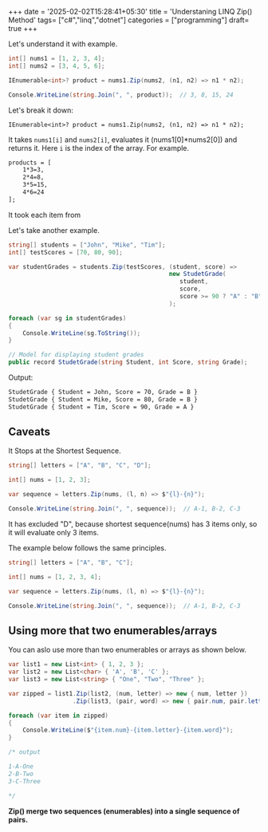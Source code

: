 +++
date = '2025-02-02T15:28:41+05:30'
title = 'Understaning LINQ Zip() Method'
tags= ["c#","linq","dotnet"]
categories = ["programming"]
draft= true
+++

Let's understand it with example.

```cs
int[] nums1 = [1, 2, 3, 4];
int[] nums2 = [3, 4, 5, 6];

IEnumerable<int>? product = nums1.Zip(nums2, (n1, n2) => n1 * n2);

Console.WriteLine(string.Join(", ", product));  // 3, 8, 15, 24
```

Let's break it down:

`IEnumerable<int>? product = nums1.Zip(nums2, (n1, n2) => n1 * n2);`

It takes `nums1[i]` and `nums2[i]`, evaluates it (nums1[0]\*nums2[0]) and returns it. Here `i` is the index of the array. For example.

```txt
products = [
    1*3=3,
    2*4=8,
    3*5=15,
    4*6=24
];
```

It took each item from

Let's take another example.

```cs
string[] students = ["John", "Mike", "Tim"];
int[] testScores = [70, 80, 90];

var studentGrades = students.Zip(testScores, (student, score) =>
                                             new StudetGrade(
                                                student,
                                                score,
                                                score >= 90 ? "A" : "B")
                                             );

foreach (var sg in studentGrades)
{
    Console.WriteLine(sg.ToString());
}

// Model for displaying student grades
public record StudetGrade(string Student, int Score, string Grade);
```

Output:

```bash
StudetGrade { Student = John, Score = 70, Grade = B }
StudetGrade { Student = Mike, Score = 80, Grade = B }
StudetGrade { Student = Tim, Score = 90, Grade = A }
```

## Caveats

It Stops at the Shortest Sequence.

```cs
string[] letters = ["A", "B", "C", "D"];

int[] nums = [1, 2, 3];

var sequence = letters.Zip(nums, (l, n) => $"{l}-{n}");

Console.WriteLine(string.Join(", ", sequence));  // A-1, B-2, C-3
```

It has excluded "D", because shortest sequence(nums) has 3 items only, so it will evaluate only 3 items.

The example below follows the same principles.

```cs
string[] letters = ["A", "B", "C"];

int[] nums = [1, 2, 3, 4];

var sequence = letters.Zip(nums, (l, n) => $"{l}-{n}");

Console.WriteLine(string.Join(", ", sequence));  // A-1, B-2, C-3
```

## Using more that two enumerables/arrays

You can aslo use more than two enumerables or arrays as shown below.

```cs
var list1 = new List<int> { 1, 2, 3 };
var list2 = new List<char> { 'A', 'B', 'C' };
var list3 = new List<string> { "One", "Two", "Three" };

var zipped = list1.Zip(list2, (num, letter) => new { num, letter })
                  .Zip(list3, (pair, word) => new { pair.num, pair.letter, word });

foreach (var item in zipped)
{
    Console.WriteLine($"{item.num}-{item.letter}-{item.word}");
}

/* output

1-A-One
2-B-Two
3-C-Three

*/
```

**Zip() merge two sequences (enumerables) into a single sequence of pairs.**

